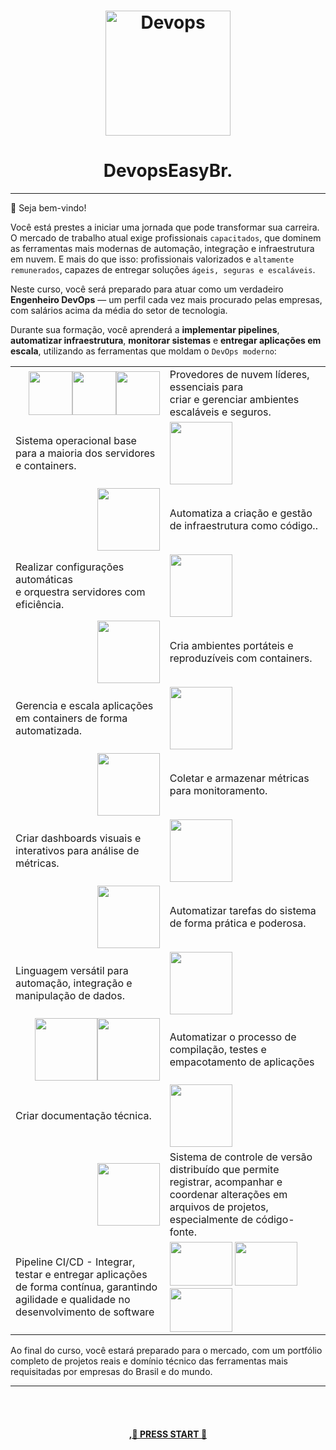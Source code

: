<h1 align="center" style="border-bottom: none">
    <img alt="Devops" src="./imagens/devops-inicio.png" width="200" height="200"><br>
</h1>

<h1 align="center" style="border-bottom: none">
    DevopsEasyBr.<br>
</h1>

---
👋 Seja bem-vindo!   <p>
Você está prestes a iniciar uma jornada que pode transformar sua carreira. O mercado de trabalho atual exige profissionais ```capacitados```, que dominem as ferramentas mais modernas de automação, integração e infraestrutura em nuvem. E mais do que isso: profissionais valorizados e ```altamente remunerados```, capazes de entregar soluções ```ágeis, seguras e escaláveis```.

Neste curso, você será preparado para atuar como um verdadeiro **Engenheiro DevOps** — um perfil cada vez mais procurado pelas empresas, com salários acima da média do setor de tecnologia.

Durante sua formação, você aprenderá a **implementar pipelines**, **automatizar infraestrutura**, **monitorar sistemas** e **entregar aplicações em escala**, utilizando as ferramentas que moldam o ```DevOps moderno```:


  <table border="0">
    <tr>
      <td  style="text-align: right;"><img src="./imagens/aws.png" width="70" height="70"><img src="./imagens/gcp.png" width="70" height="70"><img src="./imagens/azure.png" width="70" height="70"></td>
      <td>Provedores de nuvem líderes, essenciais para <br>criar e gerenciar ambientes escaláveis e seguros.</td>
    </tr>
    <tr>
      <td> Sistema operacional base <br>para a maioria dos servidores e containers.</td>
    <td><img src="./imagens/linux-logo.png" width="100" height="100"></td>
    </tr>
    <tr>
      <td style="text-align: right;"><img src="./imagens/terraform.png" width="100" height="100"></td>
      <td>Automatiza a criação e gestão de infraestrutura como código..</td>
    </tr>
    <tr>
      <td>Realizar configurações automáticas<br> e orquestra servidores com eficiência.</td>
    <td><img src="./imagens/ansible.svg" width="100" height="100"></td>
    </tr>
    <tr>
      <td style="text-align: right;"><img src="./imagens/docker.png" width="100" height="100"></td>
      <td>Cria ambientes portáteis e reproduzíveis com containers.</td>
    </tr>
    <tr>
      <td>Gerencia e escala aplicações <br>em containers de forma automatizada.</td>
    <td><img src="./imagens/kubernetes.svg" width="100" height="100"></td>
    </tr>
    <tr>
      <td style="text-align: right;"><img src="./imagens/prometheus.png" width="100" height="100"></td>
      <td>Coletar e armazenar métricas para monitoramento.</td>
    </tr>
    <tr>
      <td>Criar dashboards visuais e interativos para análise de métricas.</td>
    <td><img src="./imagens/grafana.png" width="100" height="100"></td>
    </tr>
    <tr>
      <td style="text-align: right;"><img src="./imagens/shell.png" width="100" height="100"></td>
      <td>Automatizar tarefas do sistema de forma prática e poderosa.</td>
    </tr>
    <tr>
      <td>Linguagem versátil para automação, integração e manipulação de dados.</td>
    <td><img src="./imagens/python.svg" width="100" height="100"></td>
    </tr>
    <tr>
      <td style="text-align: right;">
      <img src="./imagens/java.svg" width="100" height="100"><img src="./imagens/node-js.svg" width="100" height="100"></td>
      <td>Automatizar o processo de compilação, testes e empacotamento de aplicações</td>
    </tr>
    <tr>
      <td>Criar documentação técnica.</td>
    <td><img src="./imagens/markdown.png" width="100" height="100"></td>
    </tr>
    <tr>
      <td style="text-align: right;"><img src="./imagens/git.png" width="100" height="100"></td>
      <td>Sistema de controle de versão distribuído que permite registrar, acompanhar e coordenar alterações em arquivos de projetos, especialmente de código-fonte.</td>
    </tr>
    <tr>
      <td>Pipeline CI/CD -  Integrar, testar e entregar aplicações de forma contínua, garantindo agilidade e qualidade no desenvolvimento de software</td>
    <td><img src="./imagens/gitlab.png" width="100" height="70">
  <img src="./imagens/jenkins.png" width="100" height="70">
  <img src="./imagens/github.png" width="100" height="70"></td>
    </tr>
  </table>







Ao final do curso, você estará preparado para o mercado, com um portfólio completo de projetos reais e domínio técnico das ferramentas mais requisitadas por empresas do Brasil e do mundo.

---

<br><br>
<h4 align="center" style="border-bottom: none">
    <a href="./devops/cultura.md">,🚀 PRESS START 🚀</a>
</h4>
